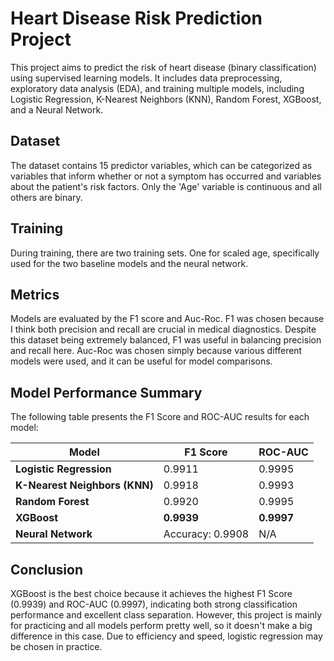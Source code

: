 # Heart Disease Risk Prediction Project

This project aims to predict the risk of heart disease (binary classification) using supervised learning models. It includes data preprocessing, exploratory data analysis (EDA), and training multiple models, including Logistic Regression, K-Nearest Neighbors (KNN), Random Forest, XGBoost, and a Neural Network.

## Dataset

The dataset contains 15 predictor variables, which can be categorized as variables that inform whether or not a symptom has occurred and variables about the patient's risk factors. Only the 'Age' variable is continuous and all others are binary. 

## Training

During training, there are two training sets. One for scaled age, specifically used for the two baseline models and the neural network. 

## Metrics

Models are evaluated by the F1 score and Auc-Roc. F1 was chosen because I think both precision and recall are crucial in medical diagnostics. Despite this dataset being extremely balanced, F1 was useful in balancing precision and recall here. Auc-Roc was chosen simply because various different models were used, and it can be useful for model comparisons.

## Model Performance Summary

The following table presents the F1 Score and ROC-AUC results for each model:

| Model              | F1 Score | ROC-AUC |
|-------------------|----------|---------|
| **Logistic Regression** | 0.9911  | 0.9995  |
| **K-Nearest Neighbors (KNN)** | 0.9918  | 0.9993  |
| **Random Forest** | 0.9920  | 0.9995  |
| **XGBoost** | **0.9939**  | **0.9997**  |
| **Neural Network** | Accuracy: 0.9908 | N/A |

## Conclusion 

XGBoost is the best choice because it achieves the highest F1 Score (0.9939) and ROC-AUC (0.9997), indicating both strong classification performance and excellent class separation. However, this project is mainly for practicing and all models perform pretty well, so it doesn't make a big difference in this case. Due to efficiency and speed, logistic regression may be chosen in practice.
